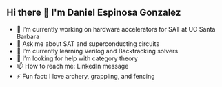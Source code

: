## Hi there 👋 I'm Daniel Espinosa Gonzalez
- 🔭 I’m currently working on hardware accelerators for SAT at UC Santa Barbara
- 💬 Ask me about SAT and superconducting circuits
- 🌱 I’m currently learning Verilog and Backtracking solvers
- 🤔 I’m looking for help with category theory
- 📫 How to reach me: LinkedIn message
- ⚡ Fun fact: I love archery, grappling, and fencing

<!--
**danielespo/danielespo** is a ✨ _special_ ✨ repository because its `README.md` (this file) appears on your GitHub profile.

Here are some ideas to get you started:

- 🔭 I’m currently working on ...
- 🌱 I’m currently learning ...
- 👯 I’m looking to collaborate on ...
- 🤔 I’m looking for help with ...
- 💬 Ask me about ...
- 📫 How to reach me: ...
- 😄 Pronouns: ...
- ⚡ Fun fact: ...
-->
